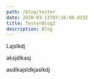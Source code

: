 ```yaml
---
path: /blog/tester
date: 2020-03-11T07:16:08.033Z
title: TesterBlog2
description: Blog
---
```

Lajslkdj 



aksjdlkasj



asdlkajsldkjaslkdj